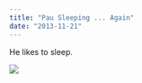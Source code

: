 ```yaml
---
title: "Pau Sleeping ... Again"
date: "2013-11-21"
---
```


He likes to sleep.

![](images/tumblr_inline_mwlyq9hO8a1qlj3bd.jpg)
